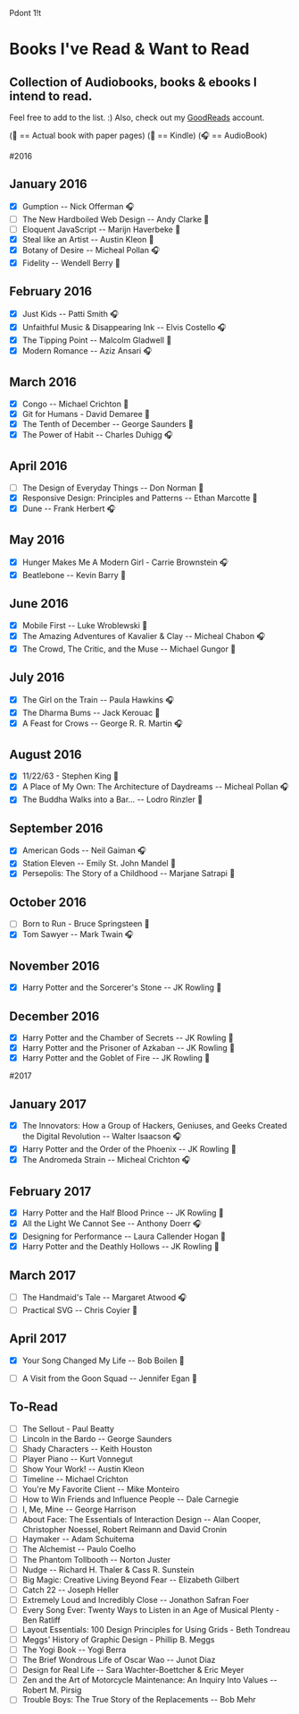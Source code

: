 Pdont 1!t
# Books I've Read & Want to Read
## Collection of Audiobooks, books & ebooks I intend to read.


Feel free to add to the list. :) Also, check out my [GoodReads](https://www.goodreads.com/user/show/33690483-nick) account.

(:blue_book: == Actual book with paper pages)
(:iphone: == Kindle)
(:headphones: == AudioBook)

#2016

## January 2016
- [x] Gumption -- Nick Offerman :headphones:
- [ ] The New Hardboiled Web Design -- Andy Clarke :blue_book:
- [ ] Eloquent JavaScript -- Marijn Haverbeke :blue_book:
- [x] Steal like an Artist -- Austin Kleon :blue_book:
- [x] Botany of Desire -- Micheal Pollan :headphones:
- [x] Fidelity -- Wendell Berry :blue_book:

## February  2016
- [x] Just Kids -- Patti Smith :headphones:
- [x] Unfaithful Music & Disappearing Ink -- Elvis Costello :headphones:
- [x] The Tipping Point -- Malcolm Gladwell :blue_book:
- [x] Modern Romance -- Aziz Ansari :headphones:

## March 2016
- [x] Congo -- Michael Crichton :blue_book:
- [x] Git for Humans - David Demaree :blue_book:
- [x] The Tenth of December -- George Saunders :blue_book:
- [x] The Power of Habit -- Charles Duhigg :headphones:

## April 2016
- [ ] The Design of Everyday Things -- Don Norman :blue_book:
- [x] Responsive Design: Principles and Patterns -- Ethan Marcotte :blue_book:
- [x] Dune -- Frank Herbert :headphones:

## May 2016
- [x] Hunger Makes Me A Modern Girl - Carrie Brownstein :headphones:
- [x] Beatlebone -- Kevin Barry :blue_book:

## June 2016
- [x] Mobile First -- Luke Wroblewski :blue_book:
- [x] The Amazing Adventures of Kavalier & Clay -- Micheal Chabon :headphones:
- [x] The Crowd, The Critic, and the Muse -- Michael Gungor :blue_book:

## July 2016
- [x] The Girl on the Train -- Paula Hawkins :headphones:
- [x] The Dharma Bums -- Jack Kerouac :blue_book:
- [x] A Feast for Crows -- George R. R. Martin :headphones:

## August 2016
- [x] 11/22/63 - Stephen King :blue_book:
- [x] A Place of My Own: The Architecture of Daydreams -- Micheal Pollan :headphones:
- [x] The Buddha Walks into a Bar… -- Lodro Rinzler :blue_book:

## September 2016
- [x] American Gods -- Neil Gaiman :headphones:
- [x] Station Eleven -- Emily St. John Mandel :blue_book:
- [x] Persepolis: The Story of a Childhood -- Marjane Satrapi :blue_book:

## October 2016
- [ ] Born to Run - Bruce Springsteen :blue_book:
- [x] Tom Sawyer -- Mark Twain :headphones:

## November 2016
- [x] Harry Potter and the Sorcerer's Stone -- JK Rowling :blue_book:

## December 2016
- [x] Harry Potter and the Chamber of Secrets -- JK Rowling :blue_book:
- [x] Harry Potter and the Prisoner of Azkaban -- JK Rowling :blue_book:
- [x] Harry Potter and the Goblet of Fire -- JK Rowling :blue_book:

#2017

## January 2017
- [x] The Innovators: How a Group of Hackers, Geniuses, and Geeks Created the Digital Revolution -- Walter Isaacson :headphones:
- [x] Harry Potter and the Order of the Phoenix -- JK Rowling :blue_book:
- [x] The Andromeda Strain -- Micheal Crichton :headphones:

## February 2017
- [x] Harry Potter and the Half Blood Prince -- JK Rowling :blue_book:
- [x] All the Light We Cannot See -- Anthony Doerr :headphones:
- [x] Designing for Performance -- Laura Callender Hogan :blue_book:
- [x] Harry Potter and the Deathly Hollows -- JK Rowling :blue_book:

## March 2017
- [ ] The Handmaid's Tale -- Margaret Atwood :headphones:
- [ ] Practical SVG -- Chris Coyier :blue_book:

## April 2017
- [x] Your Song Changed My Life -- Bob Boilen :blue_book:
- [ ] A Visit from the Goon Squad -- Jennifer Egan :blue_book:


To-Read
---
- [ ] The Sellout - Paul Beatty
- [ ] Lincoln in the Bardo -- George Saunders
- [ ] Shady Characters -- Keith Houston
- [ ] Player Piano -- Kurt Vonnegut
- [ ] Show Your Work! -- Austin Kleon
- [ ] Timeline -- Michael Crichton
- [ ] You're My Favorite Client -- Mike Monteiro
- [ ] How to Win Friends and Influence People -- Dale Carnegie
- [ ] I, Me, Mine -- George Harrison
- [ ] About Face: The Essentials of Interaction Design -- Alan Cooper, Christopher Noessel, Robert Reimann and David Cronin
- [ ] Haymaker -- Adam Schuitema
- [ ] The Alchemist -- Paulo Coelho
- [ ] The Phantom Tollbooth -- Norton Juster
- [ ] Nudge -- Richard H. Thaler & Cass R. Sunstein
- [ ] Big Magic: Creative Living Beyond Fear -- Elizabeth Gilbert
- [ ] Catch 22 -- Joseph Heller
- [ ] Extremely Loud and Incredibly Close -- Jonathon Safran Foer
- [ ] Every Song Ever: Twenty Ways to Listen in an Age of Musical Plenty - Ben Ratliff
- [ ] Layout Essentials: 100 Design Principles for Using Grids - Beth Tondreau
- [ ] Meggs' History of Graphic Design - Phillip B. Meggs
- [ ] The Yogi Book -- Yogi Berra
- [ ] The Brief Wondrous Life of Oscar Wao -- Junot Diaz
- [ ] Design for Real Life -- Sara Wachter-Boettcher & Eric Meyer
- [ ] Zen and the Art of Motorcycle Maintenance: An Inquiry Into Values -- Robert M. Pirsig
- [ ] Trouble Boys: The True Story of the Replacements -- Bob Mehr
